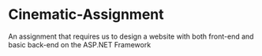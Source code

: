 # Cinematic-Assignment
An assignment that requires us to design a website with both front-end and basic back-end on the ASP.NET Framework
